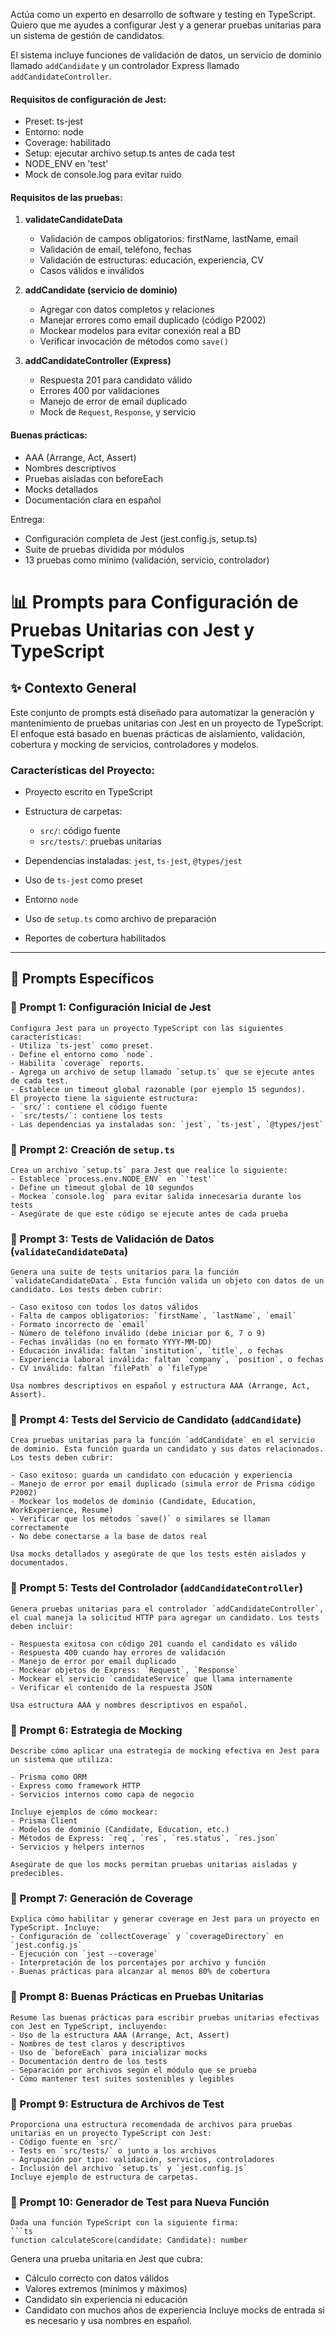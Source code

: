 Actúa como un experto en desarrollo de software y testing en TypeScript. Quiero que me ayudes a configurar Jest y a generar pruebas unitarias para un sistema de gestión de candidatos.

El sistema incluye funciones de validación de datos, un servicio de dominio llamado `addCandidate` y un controlador Express llamado `addCandidateController`.

#### Requisitos de configuración de Jest:
- Preset: ts-jest
- Entorno: node
- Coverage: habilitado
- Setup: ejecutar archivo setup.ts antes de cada test
- NODE_ENV en 'test'
- Mock de console.log para evitar ruido

#### Requisitos de las pruebas:
1. **validateCandidateData**
   - Validación de campos obligatorios: firstName, lastName, email
   - Validación de email, teléfono, fechas
   - Validación de estructuras: educación, experiencia, CV
   - Casos válidos e inválidos

2. **addCandidate (servicio de dominio)**
   - Agregar con datos completos y relaciones
   - Manejar errores como email duplicado (código P2002)
   - Mockear modelos para evitar conexión real a BD
   - Verificar invocación de métodos como `save()`

3. **addCandidateController (Express)**
   - Respuesta 201 para candidato válido
   - Errores 400 por validaciones
   - Manejo de error de email duplicado
   - Mock de `Request`, `Response`, y servicio

#### Buenas prácticas:
- AAA (Arrange, Act, Assert)
- Nombres descriptivos
- Pruebas aisladas con beforeEach
- Mocks detallados
- Documentación clara en español

Entrega:
- Configuración completa de Jest (jest.config.js, setup.ts)
- Suite de pruebas dividida por módulos
- 13 pruebas como mínimo (validación, servicio, controlador)

# 📊 Prompts para Configuración de Pruebas Unitarias con Jest y TypeScript

## ✨ Contexto General

Este conjunto de prompts está diseñado para automatizar la generación y mantenimiento de pruebas unitarias con Jest en un proyecto de TypeScript. El enfoque está basado en buenas prácticas de aislamiento, validación, cobertura y mocking de servicios, controladores y modelos.

### Características del Proyecto:

* Proyecto escrito en TypeScript
* Estructura de carpetas:

  * `src/`: código fuente
  * `src/tests/`: pruebas unitarias
* Dependencias instaladas: `jest`, `ts-jest`, `@types/jest`
* Uso de `ts-jest` como preset
* Entorno `node`
* Uso de `setup.ts` como archivo de preparación
* Reportes de cobertura habilitados

---

## 📌 Prompts Específicos

### 📌 Prompt 1: Configuración Inicial de Jest

```
Configura Jest para un proyecto TypeScript con las siguientes características:
- Utiliza `ts-jest` como preset.
- Define el entorno como `node`.
- Habilita `coverage` reports.
- Agrega un archivo de setup llamado `setup.ts` que se ejecute antes de cada test.
- Establece un timeout global razonable (por ejemplo 15 segundos).
El proyecto tiene la siguiente estructura:
- `src/`: contiene el código fuente
- `src/tests/`: contiene los tests
- Las dependencias ya instaladas son: `jest`, `ts-jest`, `@types/jest`
```

### 📌 Prompt 2: Creación de `setup.ts`

```
Crea un archivo `setup.ts` para Jest que realice lo siguiente:
- Establece `process.env.NODE_ENV` en `'test'`
- Define un timeout global de 10 segundos
- Mockea `console.log` para evitar salida innecesaria durante los tests
- Asegúrate de que este código se ejecute antes de cada prueba
```

### 📌 Prompt 3: Tests de Validación de Datos (`validateCandidateData`)

```
Genera una suite de tests unitarios para la función `validateCandidateData`. Esta función valida un objeto con datos de un candidato. Los tests deben cubrir:

- Caso exitoso con todos los datos válidos
- Falta de campos obligatorios: `firstName`, `lastName`, `email`
- Formato incorrecto de `email`
- Número de teléfono inválido (debe iniciar por 6, 7 o 9)
- Fechas inválidas (no en formato YYYY-MM-DD)
- Educación inválida: faltan `institution`, `title`, o fechas
- Experiencia laboral inválida: faltan `company`, `position`, o fechas
- CV inválido: faltan `filePath` o `fileType`

Usa nombres descriptivos en español y estructura AAA (Arrange, Act, Assert).
```

### 📌 Prompt 4: Tests del Servicio de Candidato (`addCandidate`)

```
Crea pruebas unitarias para la función `addCandidate` en el servicio de dominio. Esta función guarda un candidato y sus datos relacionados. Los tests deben cubrir:

- Caso exitoso: guarda un candidato con educación y experiencia
- Manejo de error por email duplicado (simula error de Prisma código P2002)
- Mockear los modelos de dominio (Candidate, Education, WorkExperience, Resume)
- Verificar que los métodos `save()` o similares se llaman correctamente
- No debe conectarse a la base de datos real

Usa mocks detallados y asegúrate de que los tests estén aislados y documentados.
```

### 📌 Prompt 5: Tests del Controlador (`addCandidateController`)

```
Genera pruebas unitarias para el controlador `addCandidateController`, el cual maneja la solicitud HTTP para agregar un candidato. Los tests deben incluir:

- Respuesta exitosa con código 201 cuando el candidato es válido
- Respuesta 400 cuando hay errores de validación
- Manejo de error por email duplicado
- Mockear objetos de Express: `Request`, `Response`
- Mockear el servicio `candidateService` que llama internamente
- Verificar el contenido de la respuesta JSON

Usa estructura AAA y nombres descriptivos en español.
```

### 📌 Prompt 6: Estrategia de Mocking

```
Describe cómo aplicar una estrategia de mocking efectiva en Jest para un sistema que utiliza:

- Prisma como ORM
- Express como framework HTTP
- Servicios internos como capa de negocio

Incluye ejemplos de cómo mockear:
- Prisma Client
- Modelos de dominio (Candidate, Education, etc.)
- Métodos de Express: `req`, `res`, `res.status`, `res.json`
- Servicios y helpers internos

Asegúrate de que los mocks permitan pruebas unitarias aisladas y predecibles.
```

### 📌 Prompt 7: Generación de Coverage

```
Explica cómo habilitar y generar coverage en Jest para un proyecto en TypeScript. Incluye:
- Configuración de `collectCoverage` y `coverageDirectory` en `jest.config.js`
- Ejecución con `jest --coverage`
- Interpretación de los porcentajes por archivo y función
- Buenas prácticas para alcanzar al menos 80% de cobertura
```

### 📌 Prompt 8: Buenas Prácticas en Pruebas Unitarias

```
Resume las buenas prácticas para escribir pruebas unitarias efectivas con Jest en TypeScript, incluyendo:
- Uso de la estructura AAA (Arrange, Act, Assert)
- Nombres de test claros y descriptivos
- Uso de `beforeEach` para inicializar mocks
- Documentación dentro de los tests
- Separación por archivos según el módulo que se prueba
- Cómo mantener test suites sostenibles y legibles
```

### 📌 Prompt 9: Estructura de Archivos de Test

```
Proporciona una estructura recomendada de archivos para pruebas unitarias en un proyecto TypeScript con Jest:
- Código fuente en `src/`
- Tests en `src/tests/` o junto a los archivos
- Agrupación por tipo: validación, servicios, controladores
- Inclusión del archivo `setup.ts` y `jest.config.js`
Incluye ejemplo de estructura de carpetas.
```

### 📌 Prompt 10: Generador de Test para Nueva Función

````
Dada una función TypeScript con la siguiente firma:
```ts
function calculateScore(candidate: Candidate): number
````

Genera una prueba unitaria en Jest que cubra:

* Cálculo correcto con datos válidos
* Valores extremos (mínimos y máximos)
* Candidato sin experiencia ni educación
* Candidato con muchos años de experiencia
  Incluye mocks de entrada si es necesario y usa nombres en español.

```